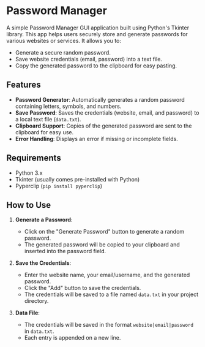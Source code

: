# Password Manager

A simple Password Manager GUI application built using Python's Tkinter library. This app helps users securely store and generate passwords for various websites or services. It allows you to:

- Generate a secure random password.
- Save website credentials (email, password) into a text file.
- Copy the generated password to the clipboard for easy pasting.

## Features

- **Password Generator**: Automatically generates a random password containing letters, symbols, and numbers.
- **Save Password**: Saves the credentials (website, email, and password) to a local text file (`data.txt`).
- **Clipboard Support**: Copies of the generated password are sent to the clipboard for easy use.
- **Error Handling**: Displays an error if missing or incomplete fields.

## Requirements

- Python 3.x
- Tkinter (usually comes pre-installed with Python)
- Pyperclip (`pip install pyperclip`)

## How to Use

1. **Generate a Password**:
   - Click on the "Generate Password" button to generate a random password.
   - The generated password will be copied to your clipboard and inserted into the password field.

2. **Save the Credentials**:
   - Enter the website name, your email/username, and the generated password.
   - Click the "Add" button to save the credentials.
   - The credentials will be saved to a file named `data.txt` in your project directory.

3. **Data File**:
   - The credentials will be saved in the format `website|email|password` in `data.txt`.
   - Each entry is appended on a new line.

